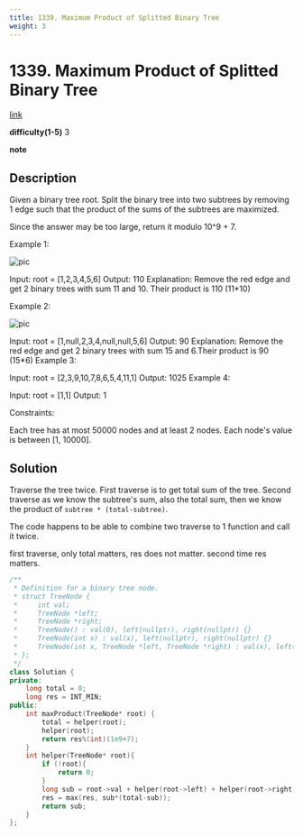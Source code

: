 ```yaml
---
title: 1339. Maximum Product of Splitted Binary Tree
weight: 3
---
```

# 1339. Maximum Product of Splitted Binary Tree

[link](https://leetcode.com/problems/maximum-product-of-splitted-binary-tree/)

**difficulty(1-5)**
3

**note**

## Description

Given a binary tree root. Split the binary tree into two subtrees by removing 1 edge such that the product of the sums of the subtrees are maximized.

Since the answer may be too large, return it modulo 10^9 + 7.

 

Example 1:

![pic](https://assets.leetcode.com/uploads/2020/01/21/sample_1_1699.png)

Input: root = [1,2,3,4,5,6]
Output: 110
Explanation: Remove the red edge and get 2 binary trees with sum 11 and 10. Their product is 110 (11*10)


Example 2:

![pic](https://assets.leetcode.com/uploads/2020/01/21/sample_2_1699.png)

Input: root = [1,null,2,3,4,null,null,5,6]
Output: 90
Explanation:  Remove the red edge and get 2 binary trees with sum 15 and 6.Their product is 90 (15*6)
Example 3:

Input: root = [2,3,9,10,7,8,6,5,4,11,1]
Output: 1025
Example 4:

Input: root = [1,1]
Output: 1
 

Constraints:

Each tree has at most 50000 nodes and at least 2 nodes.
Each node's value is between [1, 10000].

## Solution

Traverse the tree twice. First traverse is to get total sum of the tree. Second traverse as we know the subtree's sum, also the total sum, then we know the product of `subtree * (total-subtree)`.

The code happens to be able to combine two traverse to 1 function and call it twice.

first traverse, only total matters, res does not matter.
second time res matters.

```c++
/**
 * Definition for a binary tree node.
 * struct TreeNode {
 *     int val;
 *     TreeNode *left;
 *     TreeNode *right;
 *     TreeNode() : val(0), left(nullptr), right(nullptr) {}
 *     TreeNode(int x) : val(x), left(nullptr), right(nullptr) {}
 *     TreeNode(int x, TreeNode *left, TreeNode *right) : val(x), left(left), right(right) {}
 * };
 */
class Solution {
private:
    long total = 0;
    long res = INT_MIN;
public:
    int maxProduct(TreeNode* root) {
        total = helper(root);
        helper(root);
        return res%(int)(1e9+7);
    }
    int helper(TreeNode* root){
        if (!root){
            return 0;
        }
        long sub = root->val + helper(root->left) + helper(root->right);
        res = max(res, sub*(total-sub));
        return sub;
    }
};
```